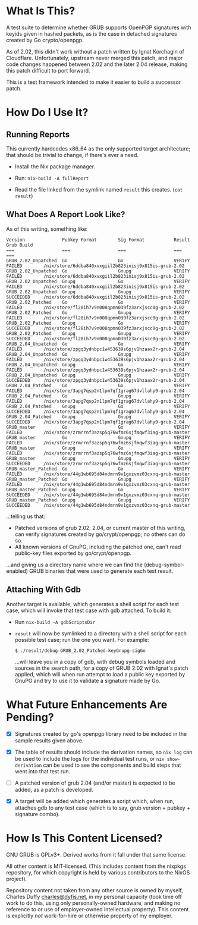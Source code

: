 What Is This?
=============

A test suite to determine whether GRUB supports OpenPGP signatures with keyids given in hashed packets, as is the case in detached signatures created by Go crypto/openpgp.

As of 2.02, this didn't work without a patch written by Ignat Korchagin of Cloudflare. Unfortunately, upstream never merged this patch, and major code changes happened between 2.02 and the later 2.04 release, making this patch difficult to port forward.

This is a test framework intended to make it easier to build a successor patch.


How Do I Use It?
================

Running Reports
---------------

This currently hardcodes x86_64 as the only supported target architecture; that should be trivial to change, if there's ever a need.

- Install the Nix package manager.

- Run: `nix-build -A fullReport`

- Read the file linked from the symlink named `result` this creates. (`cat result`)

What Does A Report Look Like?
-----------------------------

As of this writing, something like:

```
Version              Pubkey Format        Sig Format           Result               Grub Build
===                  ===                  ===                  ===                  ===
GRUB_2.02_Unpatched  Go                   Go                   VERIFY FAILED        /nix/store/6ddba840xvxgiil2b823inisj9x815is-grub-2.02
GRUB_2.02_Unpatched  Go                   Gnupg                VERIFY FAILED        /nix/store/6ddba840xvxgiil2b823inisj9x815is-grub-2.02
GRUB_2.02_Unpatched  Gnupg                Go                   VERIFY FAILED        /nix/store/6ddba840xvxgiil2b823inisj9x815is-grub-2.02
GRUB_2.02_Unpatched  Gnupg                Gnupg                VERIFY SUCCEEDED     /nix/store/6ddba840xvxgiil2b823inisj9x815is-grub-2.02
GRUB_2.02_Patched    Go                   Go                   VERIFY FAILED        /nix/store/fl28ih7v9n008qpmn039fz3arxjscc0g-grub-2.02
GRUB_2.02_Patched    Go                   Gnupg                VERIFY FAILED        /nix/store/fl28ih7v9n008qpmn039fz3arxjscc0g-grub-2.02
GRUB_2.02_Patched    Gnupg                Go                   VERIFY SUCCEEDED     /nix/store/fl28ih7v9n008qpmn039fz3arxjscc0g-grub-2.02
GRUB_2.02_Patched    Gnupg                Gnupg                VERIFY SUCCEEDED     /nix/store/fl28ih7v9n008qpmn039fz3arxjscc0g-grub-2.02
GRUB_2.04_Unpatched  Go                   Go                   VERIFY FAILED        /nix/store/zpgq3ydnbpc1w453639s6pjv1hzaax2r-grub-2.04
GRUB_2.04_Unpatched  Go                   Gnupg                VERIFY FAILED        /nix/store/zpgq3ydnbpc1w453639s6pjv1hzaax2r-grub-2.04
GRUB_2.04_Unpatched  Gnupg                Go                   VERIFY FAILED        /nix/store/zpgq3ydnbpc1w453639s6pjv1hzaax2r-grub-2.04
GRUB_2.04_Unpatched  Gnupg                Gnupg                VERIFY SUCCEEDED     /nix/store/zpgq3ydnbpc1w453639s6pjv1hzaax2r-grub-2.04
GRUB_2.04_Patched    Go                   Go                   VERIFY FAILED        /nix/store/3apg7qsp2n1lpm7qf1grag67dvllahy9-grub-2.04
GRUB_2.04_Patched    Go                   Gnupg                VERIFY FAILED        /nix/store/3apg7qsp2n1lpm7qf1grag67dvllahy9-grub-2.04
GRUB_2.04_Patched    Gnupg                Go                   VERIFY SUCCEEDED     /nix/store/3apg7qsp2n1lpm7qf1grag67dvllahy9-grub-2.04
GRUB_2.04_Patched    Gnupg                Gnupg                VERIFY SUCCEEDED     /nix/store/3apg7qsp2n1lpm7qf1grag67dvllahy9-grub-2.04
GRUB_master          Go                   Go                   VERIFY FAILED        /nix/store/zrmrrnf3azsp5q76wfmz6sjfmqwf3iag-grub-master
GRUB_master          Go                   Gnupg                VERIFY FAILED        /nix/store/zrmrrnf3azsp5q76wfmz6sjfmqwf3iag-grub-master
GRUB_master          Gnupg                Go                   VERIFY FAILED        /nix/store/zrmrrnf3azsp5q76wfmz6sjfmqwf3iag-grub-master
GRUB_master          Gnupg                Gnupg                VERIFY SUCCEEDED     /nix/store/zrmrrnf3azsp5q76wfmz6sjfmqwf3iag-grub-master
GRUB_master_Patched  Go                   Go                   VERIFY FAILED        /nix/store/44g1wb695d84ndmrn9v1gxzvmz03cxnq-grub-master
GRUB_master_Patched  Go                   Gnupg                VERIFY FAILED        /nix/store/44g1wb695d84ndmrn9v1gxzvmz03cxnq-grub-master
GRUB_master_Patched  Gnupg                Go                   VERIFY SUCCEEDED     /nix/store/44g1wb695d84ndmrn9v1gxzvmz03cxnq-grub-master
GRUB_master_Patched  Gnupg                Gnupg                VERIFY SUCCEEDED     /nix/store/44g1wb695d84ndmrn9v1gxzvmz03cxnq-grub-master
```

...telling us that:

- Patched versions of grub 2.02, 2.04, or current master of this writing, can verify signatures created by go/crypt/openpgp; no others can do so.
- All known versions of GnuPG, including the patched one, can't read public-key files exported by go/crypt/openpgp.

...and giving us a directory name where we can find the (debug-symbol-enabled) GRUB binaries that were used to generate each test result.

Attaching With Gdb
------------------

Another target is available, which generates a shell script for each test case, which will invoke that test case with gdb attached. To build it:

- Run `nix-build -A gdbScriptsDir`
- `result` will now be symlinked to a directory with a shell script for each possible test case; run the one you want. For example:

   ```
   $ ./result/debug-GRUB_2.02_Patched-keyGnupg-sigGo
   ```

  ...will leave you in a copy of gdb, with debug symbols loaded and sources in the search path, for a copy of GRUB 2.02 with Ignat's patch applied, which will when run attempt to load a public key exported by GnuPG and try to use it to validate a signature made by Go.


What Future Enhancements Are Pending?
=====================================

- [X] Signatures created by go's openpgp library need to be included in the sample results given above.
- [X] The table of results should include the derivation names, so `nix log` can be used to include the logs for the individual test runs, or `nix show-derivation` can be used to see the components and build steps that went into that test run.
- [ ] A patched version of grub 2.04 (and/or master) is expected to be added, as a patch is developed.
- [X] A target will be added which generates a script which, when run, attaches gdb to any test case (which is to say, grub version + pubkey + signature combo).


How Is This Content Licensed?
=============================

GNU GRUB is GPLv3+. Derived works from it fall under that same license.

All other content is MIT-licensed. (This includes content from the nixpkgs repository, for which copyright is held by various contributors to the NixOS project).

Repository content not taken from any other source is owned by myself, Charles Duffy <charles@dyfis.net>, in my personal capacity (took time off work to do this, using only personally-owned hardware, and making no reference to or use of employer-owned intellectual property). This content is explicitly *not* work-for-hire or otherwise property of my employer.
